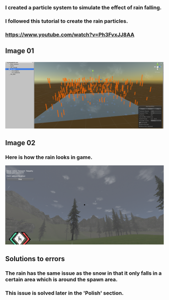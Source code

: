 ### I created a particle system to simulate the effect of rain falling.
### I followed this tutorial to create the rain particles.
### <a href="https://www.youtube.com/watch?v=Ph3FvxJJ8AA">https://www.youtube.com/watch?v=Ph3FvxJJ8AA</a>

## Image 01

###
<img src="images/rain01.png" alt="">

## Image 02

### Here is how the rain looks in game.
<img src="images/rain02.png" alt="">



## Solutions to errors

### The rain has the same issue as the snow in that it only falls in a certain area which is around the spawn area.

### This issue is solved later in the 'Polish' section.